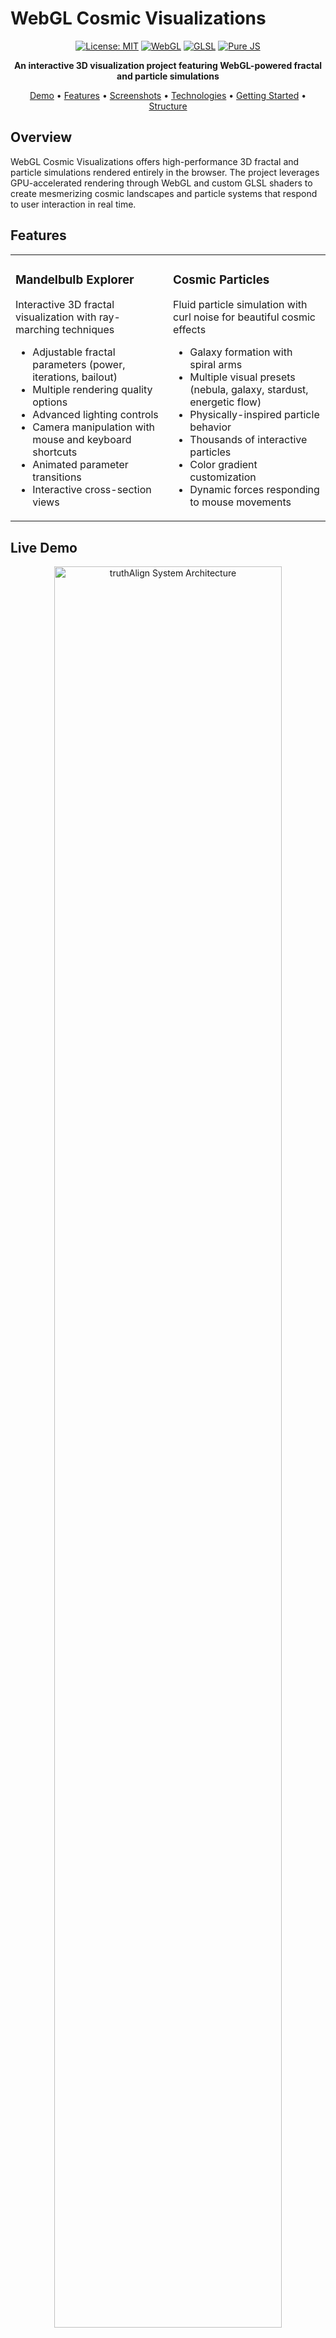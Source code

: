 # WebGL Cosmic Visualizations

<div align="center">

<!-- ![Project Banner](assets/images/banner.jpg) -->

[![License: MIT](https://img.shields.io/badge/License-MIT-blue.svg)](LICENSE)
[![WebGL](https://img.shields.io/badge/WebGL-2.0-green.svg)](https://www.khronos.org/webgl/)
[![GLSL](https://img.shields.io/badge/GLSL-ES%203.0-orange.svg)](<https://www.khronos.org/opengl/wiki/Core_Language_(GLSL)>)
[![Pure JS](https://img.shields.io/badge/JavaScript-Pure-yellow.svg)](https://developer.mozilla.org/en-US/docs/Web/JavaScript)

**An interactive 3D visualization project featuring WebGL-powered fractal and particle simulations**

[Demo](#live-demo) • [Features](#features) • [Screenshots](#screenshots) • [Technologies](#technologies) • [Getting Started](#getting-started) • [Structure](#project-structure)

</div>

## Overview

WebGL Cosmic Visualizations offers high-performance 3D fractal and particle simulations rendered entirely in the browser. The project leverages GPU-accelerated rendering through WebGL and custom GLSL shaders to create mesmerizing cosmic landscapes and particle systems that respond to user interaction in real time.

## Features

<table>
<tr>
  <td width="50%">
    <h3>Mandelbulb Explorer</h3>
    <p>Interactive 3D fractal visualization with ray-marching techniques</p>
    <ul>
      <li>Adjustable fractal parameters (power, iterations, bailout)</li>
      <li>Multiple rendering quality options</li>
      <li>Advanced lighting controls</li>
      <li>Camera manipulation with mouse and keyboard shortcuts</li>
      <li>Animated parameter transitions</li>
      <li>Interactive cross-section views</li>
    </ul>
  </td>
  <td width="50%">
    <h3>Cosmic Particles</h3>
    <p>Fluid particle simulation with curl noise for beautiful cosmic effects</p>
    <ul>
      <li>Galaxy formation with spiral arms</li>
      <li>Multiple visual presets (nebula, galaxy, stardust, energetic flow)</li>
      <li>Physically-inspired particle behavior</li>
      <li>Thousands of interactive particles</li>
      <li>Color gradient customization</li>
      <li>Dynamic forces responding to mouse movements</li>
    </ul>
  </td>
</tr>
</table>

## Live Demo

<div align="center">
  <a href="https://muhkartal.github.io/webGL-cosmicVisualizations/" target="_blank">
    <picture>
  <source media="(prefers-color-scheme: dark)" srcset="fig/live-dark.png">
  <source media="(prefers-color-scheme: light)" srcset="fig/live-light.png">
  <img alt="truthAlign System Architecture" src="fig/live-dark.png" width="85%">
</picture>
  </a>
</div>

## Screenshots

<div align="center">
  <table>
    <tr>
      <td><picture>
  <source media="(prefers-color-scheme: dark)" srcset="fig/man-dakr.png">
  <source media="(prefers-color-scheme: light)" srcset="fig/man-light.png">
  <img alt="truthAlign System Architecture" src="fig/arch-dark.png" width="85%">
</picture></td>
      <td><img src="fig/particles-light.png" alt="Cosmic Particles" width="85%"></td>
    </tr>
    <tr>
      <td align="center"><em>Mandelbulb Explorer with detailed lighting</em></td>
      <td align="center"><em>Cosmic Particles simulation with spiral formation</em></td>
    </tr>
  </table>
</div>

## Technologies

<table>
<tr>
  <td width="33%">
    <h3>Rendering</h3>
    <ul>
      <li><strong>WebGL</strong> for GPU-accelerated graphics</li>
      <li><strong>GLSL Shaders</strong> for visual effects and computations</li>
      <li>Custom fragment shaders for ray-marching implementation</li>
      <li>Transform feedback for particle simulations</li>
    </ul>
  </td>
  <td width="33%">
    <h3>Mathematics</h3>
    <ul>
      <li>Fractal mathematics for Mandelbulb generation</li>
      <li>Curl noise algorithms for fluid-like motion</li>
      <li>Quaternion rotations for 3D camera control</li>
      <li>Distance field calculations</li>
    </ul>
  </td>
  <td width="33%">
    <h3>Implementation</h3>
    <ul>
      <li>Pure JavaScript with no external dependencies</li>
      <li>Responsive design using CSS Grid and Flexbox</li>
      <li>Custom UI controls for parameter adjustments</li>
      <li>Web Workers for non-blocking computations</li>
    </ul>
  </td>
</tr>
</table>

### System Architecture

The framework consists of four integrated modules that work together to improve factual consistency:

<picture>
  <source media="(prefers-color-scheme: dark)" srcset="fig/arch-dark.png">
  <source media="(prefers-color-scheme: light)" srcset="fig/arch-light.png">
  <img alt="truthAlign System Architecture" src="fig/arch-dark.png" width="85%">
</picture>

## Performance Optimizations

The project includes several optimizations to maintain high frame rates:

-  **Adaptive quality scaling** based on device performance
-  **Temporal anti-aliasing** for smoother visuals
-  **Level-of-detail rendering** for complex fractals
-  **Frustum culling** for particle systems
-  **Instanced rendering** for particle visualization
-  **Texture-based lookup tables** for complex calculations

## Getting Started

### Prerequisites

-  Modern web browser with WebGL 2.0 support
-  Local development server (Python's built-in server, Node.js http-server, etc.)

### Installation

1. Clone the repository:

   ```bash
   git clone https://github.com/your-github-username/webgl-cosmic-visualizations.git
   ```

2. Navigate to the project directory:

   ```bash
   cd webgl-cosmic-visualizations
   ```

3. Start a local server:

   ```bash
   # Using Python (Python 3)
   python -m http.server

   # OR using Node.js http-server (if installed)
   http-server
   ```

4. Open your browser and visit:
   ```
   http://localhost:8000
   ```

### Controls

<details>
<summary><strong>Mandelbulb Controls</strong></summary>

-  **Left Mouse Button + Drag**: Rotate camera
-  **Right Mouse Button + Drag**: Pan camera
-  **Mouse Wheel**: Zoom in/out
-  **R Key**: Reset view
-  **Q/E Keys**: Increase/decrease fractal power
-  **+/- Keys**: Adjust iteration count
-  **Space**: Toggle auto-rotation

</details>

<details>
<summary><strong>Particle System Controls</strong></summary>

-  **Mouse Movement**: Influence particle flow
-  **Left Click**: Create attraction point
-  **Right Click**: Create repulsion point
-  **Mouse Wheel**: Adjust force strength
-  **1-4 Keys**: Select different presets
-  **R Key**: Reset simulation
-  **P Key**: Pause/resume simulation

</details>

## Project Structure

```
webgl-cosmic-visualizations/
├── index.html               # Landing page
├── src/
│   ├── js/
│   │   ├── mandelbulb.js    # Mandelbulb fractal implementation
│   │   ├── cosmicParticles.js # Particle system implementation
│   │   ├── math/            # Math utility functions
│   │   │   ├── matrix.js    # Matrix operations
│   │   │   └── noise.js     # Noise functions
│   │   └── common.js        # Shared functionality
│   ├── css/
│   │   └── styles.css       # Application styles
│   └── shaders/
│       ├── mandelbulb/      # Mandelbulb shaders
│       │   ├── vertex.glsl  # Vertex shader
│       │   └── fragment.glsl # Fragment shader with ray-marching
│       └── particles/       # Particle system shaders
│           ├── compute.glsl # Particle physics computation
│           ├── vertex.glsl  # Particle rendering vertex shader
│           └── fragment.glsl # Particle rendering fragment shader
├── assets/
│   ├── icons/               # UI icons
│   └── fonts/               # Custom fonts
└── pages/
    ├── mandelbulb.html      # Mandelbulb Explorer page
    └── cosmic-particles.html # Cosmic Particles page
```

## Browser Compatibility

<table>
<tr>
  <th>Browser</th>
  <th>Supported Versions</th>
  <th>Notes</th>
</tr>
<tr>
  <td>Chrome</td>
  <td>90+</td>
  <td>Full functionality, best performance</td>
</tr>
<tr>
  <td>Firefox</td>
  <td>88+</td>
  <td>Full functionality</td>
</tr>
<tr>
  <td>Safari</td>
  <td>14+</td>
  <td>May have performance limitations on some effects</td>
</tr>
<tr>
  <td>Edge</td>
  <td>90+</td>
  <td>Full functionality</td>
</tr>
</table>

## Future Development

Planned features for upcoming releases:

-  Additional fractal types (Julia sets, Menger sponge)
-  VR support for immersive exploration
-  Export functionality for high-resolution renders
-  Audio reactivity for visualizations
-  Additional particle presets and behaviors
-  Custom shader editor for experimentation

## Contributing

Contributions are welcome! Please feel free to submit a Pull Request.

1. Fork the repository
2. Create your feature branch (`git checkout -b feature/amazing-feature`)
3. Commit your changes (`git commit -m 'Add amazing feature'`)
4. Push to the branch (`git push origin feature/amazing-feature`)
5. Open a Pull Request

## License

This project is licensed under the MIT License - see the [LICENSE](LICENSE) file for details.

## Acknowledgments

-  Inspired by various WebGL demos and fractal mathematics
-  Special thanks to the WebGL and GLSL community for resources and tutorials
-  Fractal formulations based on research by Daniel White and Paul Nylander
-  Curl noise implementation inspired by Robert Bridson's paper on fluid simulation

---

<div align="center">
  <p>
    <strong>WebGL Cosmic Visualizations</strong> - Explore the beauty of mathematical cosmos
  </p>
  <p>
    <a href="https://github.com/your-github-username/webgl-cosmic-visualizations">GitHub</a> •
    <a href="https://github.com/your-github-username/webgl-cosmic-visualizations/issues">Issues</a> •
    <a href="https://your-github-username.github.io/webgl-cosmic-visualizations/">Demo</a>
  </p>
</div>
<div align="center">
Developed by Muhammad Ibrahim Kartal | [kartal.dev](https://kartal.dev)

</div>
